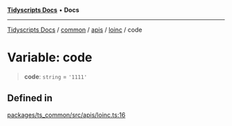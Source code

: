 [**Tidyscripts Docs**](../../../../../../../README.md) • **Docs**

***

[Tidyscripts Docs](../../../../../../../globals.md) / [common](../../../../../README.md) / [apis](../../../README.md) / [loinc](../README.md) / code

# Variable: code

> **code**: `string` = `'1111'`

## Defined in

[packages/ts\_common/src/apis/loinc.ts:16](https://github.com/sheunaluko/tidyscripts/blob/master/packages/ts_common/src/apis/loinc.ts#L16)
